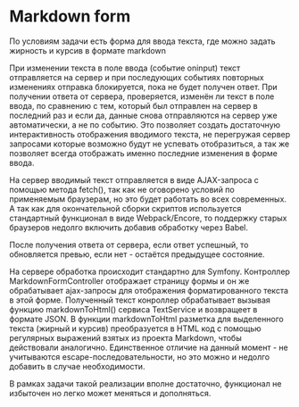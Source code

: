 # Markdown form

По условиям задачи есть форма для ввода текста, где можно задать  жирность и курсив в формате markdown

При изменении текста в поле ввода (событие oninput) текст отправляется на сервер и при последующих событиях повторных
изменениях отправка блокируется, пока не будет получен ответ. При получении ответа от сервера, проверяется, изменён ли 
текст в поле ввода, по сравнению с тем, который был отправлен на сервер в последний раз и если да, данные снова 
отправляются на сервер уже автоматически, а не по событию. Это позволяет создать достаточную интерактивность отображения 
вводимого текста, не перегружая сервер запросами которые возможно будут не успевать отобразиться, а так же позволяет 
всегда отображать именно последние изменения в форме ввода. 

На сервер вводимый текст отправляется в виде AJAX-запроса с помощью метода fetch(), так как не оговорено условий по 
применяемым браузерам, но это будет работать во всех современных.
А так как для окончательной сборки скриптов используется стандартный функционал в виде Webpack/Encore, то поддержку 
старых браузеров недолго включить добавив обработку через Babel.

После получения ответа от сервера, если ответ успешный, то обновляется превью, если нет - остаётся предыдущее состояние.

На сервере обработка происходит стандартно для Symfony. Контроллер MarkdownFormController отображает страницу формы и 
он же обрабатывает ajax-запросы для отображения форматированного текста в этой форме. Полученный текст конроллер 
обрабатывает вызывая функцию markdownToHtml() сервиса TextService и возвращеет в формате JSON.
В функции markdownToHtml разметка для выделенного текста (жирный и курсив) преобразуется в HTML код с помощью регулярных 
выражений взятых из проекта Markdown, чтобы действовали аналогично. Единственное отличие на данный момент - не 
учитываются escape-последовательности, но это можно и недолго добавить в случае необходимости.

В рамках задачи такой реализации вполне достаточно, функционал не избыточен но легко может меняться и дополняться.  

 
